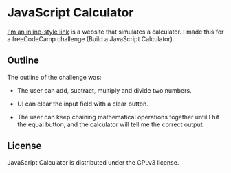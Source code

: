 # JavaScript Calculator

[I'm an inline-style link](https://alexander-guesnon.github.io/Simple-Calculator/) is a website that simulates a calculator. I made this for a freeCodeCamp challenge (Build a JavaScript Calculator).

## Outline

The outline of the challenge was:

 - The user can add, subtract, multiply and divide two numbers.

 - UI can clear the input field with a clear button.

 - The user can keep chaining mathematical operations together until I hit the equal button, and the calculator will tell me the correct output.


## License

JavaScript Calculator is distributed under the GPLv3 license.

